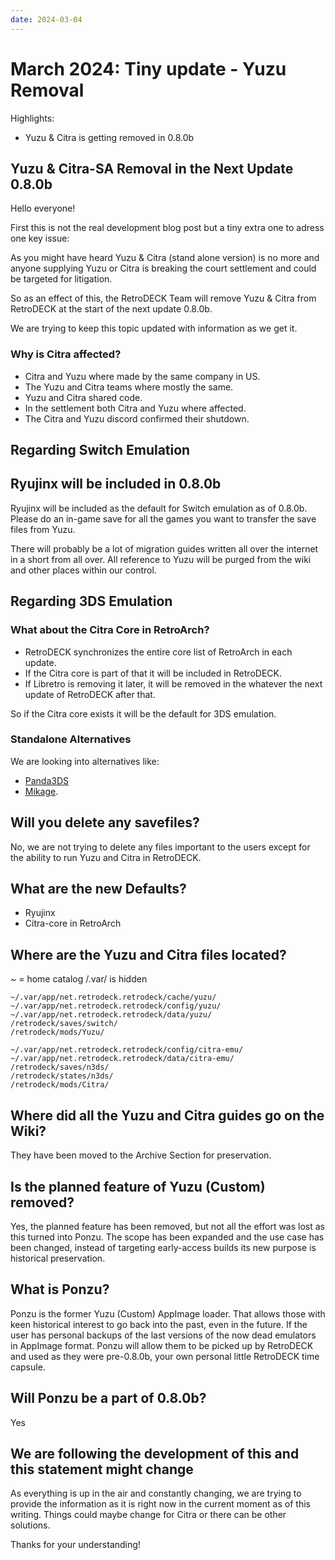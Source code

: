 ```yaml
---
date: 2024-03-04
---
```


# March 2024: Tiny update - Yuzu Removal

Highlights:

- Yuzu & Citra is getting removed in 0.8.0b


<!-- more -->

## Yuzu & Citra-SA Removal in the Next Update 0.8.0b

Hello everyone!

First this is not the real development blog post but a tiny extra one to adress one key issue:

As you might have heard Yuzu & Citra (stand alone version) is no more and anyone supplying Yuzu or Citra is breaking the court settlement and could be targeted for litigation.

So as an effect of this, the RetroDECK Team will remove Yuzu & Citra from RetroDECK at the start of the next update 0.8.0b.

We are trying to keep this topic updated with information as we get it.

### Why is Citra affected?

- Citra and Yuzu where made by the same company in US.
- The Yuzu and Citra teams where mostly the same.
- Yuzu and Citra shared code.
- In the settlement both Citra and Yuzu where affected.
- The Citra and Yuzu discord confirmed their shutdown.

## Regarding Switch Emulation

## Ryujinx will be included  in 0.8.0b

Ryujinx will be included as the default for Switch emulation as of 0.8.0b.
Please do an in-game save for all the games you want to transfer the save files from Yuzu.

There will probably be a lot of migration guides written all over the internet in a short from all over.
All reference to Yuzu will be purged from the wiki and other places within our control.

## Regarding 3DS Emulation

### What about the Citra Core in RetroArch?

- RetroDECK synchronizes the entire core list of RetroArch in each update.
- If the Citra core is part of that it will be included in RetroDECK.
- If Libretro is removing it later, it will be removed in the whatever the next update of RetroDECK after that.

So if the Citra core exists it will be the default for 3DS emulation.

### Standalone Alternatives

We are looking into alternatives like:

- [Panda3DS](https://panda3ds.com/)
- [Mikage](https://mikage.app/).


## Will you delete any savefiles?

No, we are not trying to delete any files important to the users except for the ability to run Yuzu and Citra in RetroDECK.

## What are the new Defaults?

- Ryujinx
- Citra-core in RetroArch


## Where are the Yuzu and Citra files located?

~ = home catalog
/.var/ is hidden


```
~/.var/app/net.retrodeck.retrodeck/cache/yuzu/
~/.var/app/net.retrodeck.retrodeck/config/yuzu/
~/.var/app/net.retrodeck.retrodeck/data/yuzu/
/retrodeck/saves/switch/
/retrodeck/mods/Yuzu/
```

```
~/.var/app/net.retrodeck.retrodeck/config/citra-emu/
~/.var/app/net.retrodeck.retrodeck/data/citra-emu/
/retrodeck/saves/n3ds/
/retrodeck/states/n3ds/
/retrodeck/mods/Citra/
```

## Where did all the Yuzu and Citra guides go on the Wiki?

They have been moved to the Archive Section for preservation.

## Is the planned feature of Yuzu (Custom) removed?

Yes, the planned feature has been removed, but not all the effort was lost as this turned into Ponzu. The scope has been expanded and the use case has been changed, instead of targeting early-access builds its new purpose is historical preservation.

## What is Ponzu?

Ponzu is the former Yuzu (Custom) AppImage loader. That allows those with keen historical interest to go back into the past, even in the future.  If the user has personal backups of the last versions of the now dead emulators in AppImage format. Ponzu will allow them to be picked up by RetroDECK and used as they were pre-0.8.0b, your own personal little RetroDECK time capsule.

## Will Ponzu be a part of 0.8.0b?

Yes

##  We are following the development of this and this statement might change

As everything is up in the air and constantly changing, we are trying to provide the information as it is right now in the current moment as of this writing.
Things could maybe change for Citra or there can be other solutions.

Thanks for your understanding!
